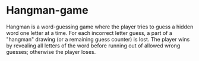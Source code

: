 # Hangman-game
Hangman is a word-guessing game where the player tries to guess a hidden word one letter at a time. For each incorrect letter guess, a part of a "hangman" drawing (or a remaining guess counter) is lost. The player wins by revealing all letters of the word before running out of allowed wrong guesses; otherwise the player loses.
